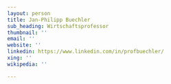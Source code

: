```yaml
---
layout: person
title: Jan-Philipp Buechler
sub_heading: Wirtschaftsprofessor
thumbnail: ''
email: ''
website: ''
linkedin: https://www.linkedin.com/in/profbuechler/
xing: ''
wikipedia: ''

---
```

